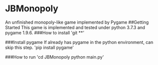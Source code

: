 # JBMonopoly
An unfinished monopoly-like game implemented by Pygame
##Getting Started
This game is implemented and tested under python 3.7.3 and pygame 1.9.6.
###How to install
'git **'

###Install pygame
If already has pygame in the python environment, can skip this step.
'pip install pygame'

###How to run
'cd JBMonopoly
python main.py'


